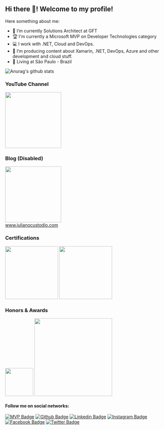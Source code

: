 ## Hi there 👋! Welcome to my profile!

Here something about me:

- 🔭 I’m currently Solutions Architect at GFT
- 🏆 I'm currently a Microsoft MVP on Developer Technologies category
- 💻 I work with .NET, Cloud and DevOps.
- 🚀 I’m producing content about Xamarin, .NET, DevOps, Azure and other development and cloud stuff.     
- 📌 Living at São Paulo - Brazil

![Anurag's github stats](https://github-readme-stats.vercel.app/api?username=juucustodio&theme=white&count_private=true&show_icons=true&title_color=3f9a98&icon_color=ED7439&line_height=20)
<!--[![Top Langs](https://github-readme-stats.vercel.app/api/top-langs/?username=juucustodio&theme=white&layout=compact&show_icons=true&title_color=3f9a98&&icon_color=ED7439)](https://github.com/anuraghazra/github-readme-stats) -->

### YouTube Channel
  <a href="http://youtube.com/sobrinhodeti" target="_blank"><image width="180px" src="https://julianocustodiosite.files.wordpress.com/2021/05/logo01-8.png"/></a>
 <br/>

 ### Blog (Disabled)
  <a href="http://julianocustodio.com" target="_blank"><image width="180px" src="https://julianocustodiosite.files.wordpress.com/2017/02/cropped-logojuliano.png?w=200&h=200&crop=1"/></a>
 <br/><a href="http://julianocustodio.com">www.julianocustodio.com</a>

 ### Certifications

<image width="170px" src="https://julianocustodiosite.files.wordpress.com/2020/07/azure-fundamentals-600x600-1.png"/> <image width="170px" src="https://julianocustodiosite.files.wordpress.com/2020/07/xamarin.png"/>

 
  ### Honors & Awards
<image width="90px" src="https://julianocustodiosite.files.wordpress.com/2018/09/mvp_logo_preferred_cyan300_rgb_300ppi.png"/> <image width="250px" src="https://julianocustodiosite.files.wordpress.com/2017/06/planet.png"/>


#### Follow me on social networks:
[![MVP Badge](https://img.shields.io/badge/-Microsoft-blue?style=flat-square&logo=Microsoft&logoColor=white&link=https://mvp.microsoft.com/en-us/PublicProfile/5003228)](https://mvp.microsoft.com/en-us/PublicProfile/5003228)
[![Github Badge](https://img.shields.io/badge/-Github-blue?style=flat-square&logo=Github&logoColor=white&link=https://github.com/juucustodio)](https://github.com/juucustodio)
[![Linkedin Badge](https://img.shields.io/badge/-LinkedIn-blue?style=flat-square&logo=Linkedin&logoColor=white&link=https://www.linkedin.com/in/julianocustodio/)](https://www.linkedin.com/in/julianocustodio/)
[![Instagram Badge](https://img.shields.io/badge/-Instagram-blue?style=flat-square&labelColor=blue&logo=instagram&logoColor=white&link=https://www.instagram.com/JuuCustodio/)](https://www.instagram.com/juucustodio/)
[![Facebook Badge](https://img.shields.io/badge/-Facebook-blue?style=flat-square&labelColor=blue&logo=facebook&logoColor=white&link=https://www.facebook.com/JuuCustodio/)](https://www.facebook.com/JuuCustodio/)
[![Twitter Badge](https://img.shields.io/badge/-Twitter-blue?style=flat-square&labelColor=blue&logo=twitter&logoColor=white&link=https://twitter.com/JuuCustodio)](https://twitter.com/JuuCustodio)
